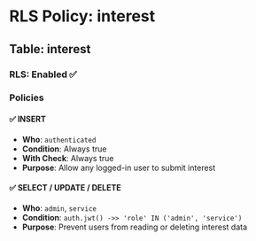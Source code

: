 # RLS Policy: interest

## Table: interest

### RLS: Enabled ✅

### Policies

#### ✅ INSERT
- **Who**: `authenticated`
- **Condition**: Always true
- **With Check**: Always true
- **Purpose**: Allow any logged-in user to submit interest

#### ✅ SELECT / UPDATE / DELETE
- **Who**: `admin`, `service`
- **Condition**: `auth.jwt() ->> 'role' IN ('admin', 'service')`
- **Purpose**: Prevent users from reading or deleting interest data
